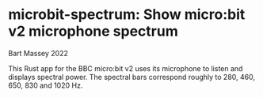 # microbit-spectrum: Show micro:bit v2 microphone spectrum
Bart Massey 2022

This Rust app for the BBC micro:bit v2 uses its microphone
to listen and displays spectral power. The spectral bars
correspond roughly to 280, 460, 650, 830 and 1020 Hz.
